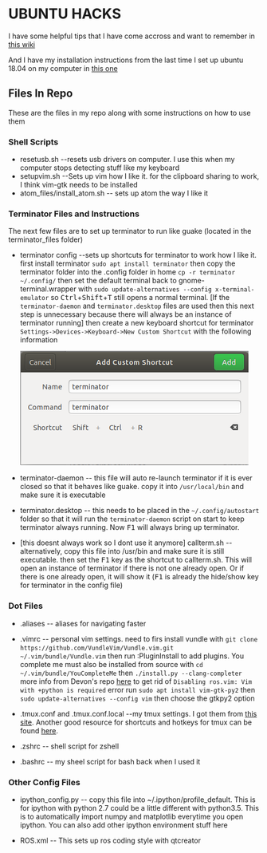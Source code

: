 # UBUNTU HACKS

I have some helpful tips that I have come accross and want to remember in [this wiki](https://github.com/jacobmoroni/ubuntu_hacks/wiki/Helpful-Ubuntu-Tips)

And I have my installation instructions from the last time I set up ubuntu 18.04 on my computer in [this one](https://github.com/jacobmoroni/ubuntu_hacks/wiki/Ubuntu-18.04-Install-Instructions)

## Files In Repo

These are the files in my repo along with some instructions on how to use them

### Shell Scripts
* resetusb.sh --resets usb drivers on computer. I use this when my computer stops detecting stuff like my keyboard
* setupvim.sh --Sets up vim how I like it. for the clipboard sharing to work, I think vim-gtk needs to be installed
* atom_files/install_atom.sh -- sets up atom the way I like it

### Terminator Files and Instructions

The next few files are to set up terminator to run like guake (located in the terminator_files folder)
* terminator config --sets up shortcuts for terminator to work how I like it. first install terminator `sudo apt install terminator` then copy the terminator folder into the .config folder in home `cp -r terminator ~/.config/` then set the default terminal back to gnome-terminal.wrapper with `sudo update-alternatives --config x-terminal-emulator` so <kbd>Ctrl</kbd>+<kbd>Shift</kbd>+<kbd>T</kbd> still opens a normal terminal. [If the `terminator-daemon` and `terminator.desktop` files are used then this next step is unnecessary because there will always be an instance of terminator running] then create a new keyboard shortcut for terminator `Settings->Devices->Keyboard->New Custom Shortcut` with the following information

  ![image](images/terminator_shortcut.png "terminator shortcut")

* terminator-daemon -- this file will auto re-launch terminator if it is ever closed so that it behaves like guake. copy it into `/usr/local/bin` and make sure it is executable

* terminator.desktop -- this needs to be placed in the `~/.config/autostart` folder so that it will run the `terminator-daemon` script on start to keep terminator always running. Now <kbd>F1</kbd> will always bring up terminator.

* [this doesnt always work so I dont use it anymore] callterm.sh --alternatively, copy this file into /usr/bin and make sure it is still executable. then set the <kbd>F1</kbd> key as the shortcut to callterm.sh. This will open an instance of terminator if there is not one already open. Or if there is one already open, it will show it (<kbd>F1</kbd> is already the hide/show key for terminator in the config file)

### Dot Files
* .aliases -- aliases for navigating faster
* .vimrc -- personal vim settings. need to firs install vundle with `git clone https://github.com/VundleVim/Vundle.vim.git ~/.vim/bundle/Vundle.vim` then run :PluginInstall to add plugins. You complete me must also be installed from source with `cd ~/.vim/bundle/YouCompleteMe` then `./install.py --clang-completer` more info from Devon's repo [here](https://github.com/DevonMorris/dotfiles,"https://github.com/DevonMorris/dotfiles") to get rid of `Disabling ros.vim: Vim with +python is required` error run `sudo apt install vim-gtk-py2` then `sudo update-alternatives --config vim` then choose the gtkpy2 option
* .tmux.conf and .tmux.conf.local --my tmux settings. I got them from [this site](https://github.com/gpakosz/.tmux "https://github.com/gpakosz/.tmux"). Another good resource for shortcuts and hotkeys for tmux can be found [here](https://gist.github.com/MohamedAlaa/2961058,"https://gist.github.com/MohamedAlaa/2961058").

* .zshrc -- shell script for zshell
* .bashrc -- my sheel script for bash back when I used it

### Other Config Files
* ipython_config.py -- copy this file into ~/.ipython/profile_default. This is for ipython with python 2.7 could be a little different with python3.5. This is to automatically import numpy and matplotlib everytime you open ipython. You can also add other ipython environment stuff here

* ROS.xml -- This sets up ros coding style with qtcreator

